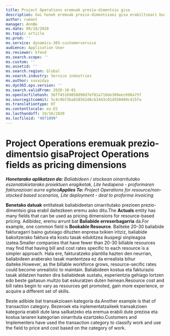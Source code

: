 ```yaml
---
title: Project Operations eremuak prezio-dimentsio gisa
description: Gai honek eremuak prezio-dimentsioei gisa erabiltzeari buruzko informazioa eskaintzen du Dynamics 365 Project Operations-en.
author: rumant
manager: AnnBe
ms.date: 09/18/2020
ms.topic: article
ms.prod: ''
ms.service: dynamics-365-customerservice
audience: Application User
ms.reviewer: kfend
ms.search.scope: ''
ms.custom: ''
ms.assetid: ''
ms.search.region: Global
ms.search.industry: Service industries
ms.author: suvaidya
ms.dyn365.ops.version: ''
ms.search.validFrom: 2020-10-01
ms.openlocfilehash: 56ff45169058d96d7ef81a710de309eec698a75f
ms.sourcegitcommit: 5c4c9bf3ba018562d6cb3443c01d550489c415fa
ms.translationtype: HT
ms.contentlocale: eu-ES
ms.lasthandoff: 10/16/2020
ms.locfileid: "4071099"
---
```

# <a name="project-operations-fields-as-pricing-dimensions"></a><span data-ttu-id="f8ccc-103">Project Operations eremuak prezio-dimentsio gisa</span><span class="sxs-lookup"><span data-stu-id="f8ccc-103">Project Operations fields as pricing dimensions</span></span>

<span data-ttu-id="f8ccc-104">_**Honetarako aplikatzen da:** Baliabideen / stockean oinarritutako eszenatokietarako proiektuen eragiketak, Lite hedapena - proformaren fakturazioari aurre egitea_</span><span class="sxs-lookup"><span data-stu-id="f8ccc-104">_**Applies To:** Project Operations for resource/non-stocked based scenarios, Lite deployment - deal to proforma invoicing_</span></span>

<span data-ttu-id="f8ccc-105">**Benetako datuak** entitateak baliabideetan oinarritutako prezioen prezio-dimentsio gisa erabil daitezkeen eremu asko ditu.</span><span class="sxs-lookup"><span data-stu-id="f8ccc-105">The **Actuals** entity has many fields that can be used as pricing dimensions for resource-based pricing.</span></span> <span data-ttu-id="f8ccc-106">Adibidez, eremu arrunt bat **Baliabide erreserbagarria** da.</span><span class="sxs-lookup"><span data-stu-id="f8ccc-106">For example, one common field is **Bookable Resource**.</span></span> <span data-ttu-id="f8ccc-107">Baliteke 20-30 baliabide fakturagarri baino gutxiago dituzten enpresa txikien iritziz, baliabide bakoitzerako faktura eta kostu tasak edukitzea ikuspegi sinpleagoa izatea.</span><span class="sxs-lookup"><span data-stu-id="f8ccc-107">Smaller companies that have fewer than 20-30 billable resources may find that having bill and cost rates specific to each resource is a simpler approach.</span></span> <span data-ttu-id="f8ccc-108">Hala ere, fakturatzeko plantilla hazten den neurrian, baliabideen araberako tasak mantentzea ez da errealista bihur daiteke.</span><span class="sxs-lookup"><span data-stu-id="f8ccc-108">However, as the billable workforce grows, resource-secific rates could become unrealistic to maintain.</span></span> <span data-ttu-id="f8ccc-109">Baliabideen kostua eta fakturazio tasak aldatzen hasten dira baliabideak sustatu, esperientzia gehiago lortzen edo beste gaitasun multzo bat eskuratzen duten heinean.</span><span class="sxs-lookup"><span data-stu-id="f8ccc-109">Resource cost and bill rates begin to vary as resources get promoted, gain more experience, or acquire a different set of skills.</span></span> 

<span data-ttu-id="f8ccc-110">Beste adibide bat transakzioaen kategoria da.</span><span class="sxs-lookup"><span data-stu-id="f8ccc-110">Another example is that of transaction category.</span></span> <span data-ttu-id="f8ccc-111">Bezeroek eta inplementatzaileek transakzioen kategoria erabili dute lana sailkatzeko eta eremua erabili dute prezioa eta kostua lanaren kategorian oinarrituta ezartzeko.</span><span class="sxs-lookup"><span data-stu-id="f8ccc-111">Customers and Implementers have used the transaction category to classify work and use the field to price and cost based on the category of work.</span></span>

